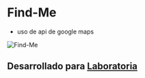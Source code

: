 # Find-Me
* uso de api de google maps

![Find-Me](https://user-images.githubusercontent.com/32284565/37933985-44b0c6ba-3123-11e8-870e-cb62b77c00e7.png)
## Desarrollado para [Laboratoria](http://laboratoria.la)